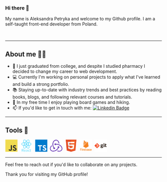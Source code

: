 ### Hi there 👋

My name is Aleksandra Petryka and welcome to my Github profile. I am a self-taught front-end developer from Poland.
<p align="center"><img src="https://komarev.com/ghpvc/?username=your-github-AleksandraPetryka&color=blueviolet" alt=""></p>

---

## About me :woman_technologist:

- 💊 I just graduated from college, and despite I studied pharmacy I decided to change my career to web development.
- 💻 Currently I'm working on personal projects to apply what I've learned and build a strong portfolio.
- 📚 Staying up-to-date with industry trends and best practices by reading books, blogs, and following relevant courses and tutorials.
- 🎲 In my free time I enjoy playing board games and hiking.
- 📫 If you'd like to get in touch with me:  [![Linkedin Badge](https://img.shields.io/badge/aleksandra-petryka?logo=linkedin&color=blue)](https://linkedin.com/in/aleksandra-petryka/)

---

  ## Tools 🧰

<p>
  <img src="https://github.com/devicons/devicon/blob/master/icons/javascript/javascript-original.svg" title="JavaScript" alt="JavaScript" width="40" height="40"/>&nbsp;
  <img src="https://github.com/devicons/devicon/blob/master/icons/react/react-original-wordmark.svg" title="React" alt="React" width="40" height="40"/>&nbsp;
  <img src="https://github.com/devicons/devicon/blob/master/icons/typescript/typescript-original.svg" title="TypeScript" alt="TypeScript" width="40" height="40"/>&nbsp;
  <img src="https://github.com/devicons/devicon/blob/master/icons/redux/redux-original.svg" title="Redux" alt="Redux " width="40" height="40"/>&nbsp;
  <img src="https://github.com/devicons/devicon/blob/master/icons/html5/html5-original.svg" title="HTML5" alt="HTML" width="40" height="40"/>&nbsp;
  <img src="https://github.com/devicons/devicon/blob/master/icons/firebase/firebase-plain-wordmark.svg" title="Firebase" alt="Firebase" width="40" height="40"/>&nbsp;
  <img src="https://github.com/devicons/devicon/blob/master/icons/git/git-original-wordmark.svg" title="Git" **alt="Git" width="40" height="40"/>&nbsp;
</p>

---
Feel free to reach out if you'd like to collaborate on any projects.

Thank you for visiting my GitHub profile!
  

<!--
**AleksandraPetryka/AleksandraPetryka** is a ✨ _special_ ✨ repository because its `README.md` (this file) appears on your GitHub profile.

Here are some ideas to get you started:

- 🔭 I’m currently working on ...
- 🌱 I’m currently learning ...
- 👯 I’m looking to collaborate on ...
- 🤔 I’m looking for help with ...
- 💬 Ask me about ...
- 📫 How to reach me: ...
- 😄 Pronouns: ...
- ⚡ Fun fact: ...
-->
